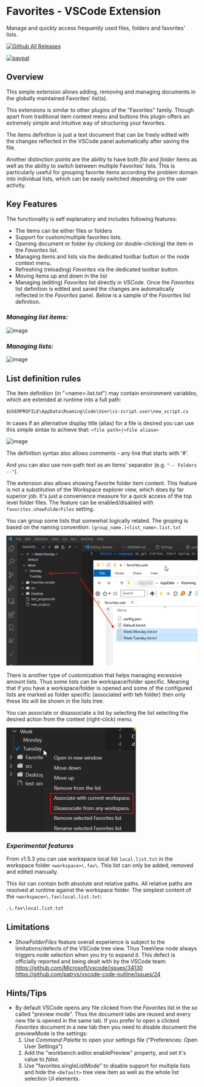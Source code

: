 # Favorites - VSCode Extension

Manage and quickly access frequently used files, folders and favorites' lists.

[![Github All Releases](https://vsmarketplacebadge.apphb.com/installs-short/oleg-shilo.favorites.svg)]()

[![paypal](https://www.paypalobjects.com/en_US/i/btn/btn_donateCC_LG.gif)](https://www.cs-script.net/cs-script/Donation.html)

## Overview

This simple extension allows adding, removing and managing documents in the globally maintained Favorites' list(s).

This extensions is similar to other plugins of the "Favorites" family. Though apart from traditional item context menu and buttons this plugin offers an extremely simple and intuitive way of structuring your favorites.

The items definition is just a text document that can be freely edited with the changes reflected in the VSCode panel automatically after saving the file.

Another distinction points are the ability to have both _file_ and _folder_ items as well as the ability to switch between multiple Favorites' lists. This is particularly useful for grouping favorite items according the problem domain into individual lists, which can be easily switched depending on the user activity.

## Key Features

The functionality is self explanatory and includes following features:

* The items can be either files or folders
* Support for custom/multiple favorites lists.
* Opening document or folder by clicking (or double-clicking) the item in the _Favorites_ list.
* Managing items and lists via the dedicated toolbar button or the node context menu.
* Refreshing (reloading) _Favorites_ via the dedicated toolbar button.
* Moving items up and down in the list
* Managing (editing) _Favorites_ list directly in _VSCode_. Once the _Favorites_ list definition is edited and saved the changes are automatically reflected in the _Favorites_ panel. Below is a sample of the _Favorites_ list definition.

### _Managing list items:_

![image](https://raw.githubusercontent.com/oleg-shilo/Favorites.vscode/master/resources/images/favorites_vscode.gif)

### _Managing lists:_

![image](https://raw.githubusercontent.com/oleg-shilo/Favorites.vscode/master/resources/images/codemap.lists.gif)

## List definition rules

The item definition (in "&lt;name&gt;.list.txt") may contain environment variables, which  are extended at runtime into a full path:

```txt
$USERPROFILE\AppData\Roaming\Code\User\cs-script.user\new_script.cs
```

In cases if an alternative display title (alias) for a file is desired you can use this simple sintax to achieve that: `<file path>|<file aliase>`

![image](https://user-images.githubusercontent.com/16729806/156863567-e039de94-5a94-4c05-9b24-5e1d633c1e0a.png)

The definition syntax also allows comments - any line that starts with '#'.

And you can also use non-path text as an items' separator (e.g. `"-- Folders --"`).

The extension also allows showing Favorite folder item content.
This feature is not a substitution of the Workspace explorer view, which does by far superior job. It's just a convenience measure for a quick access of the top level folder files. The feature can be enabled/disabled with `favorites.showFolderFiles` setting.

You can group some lists that somewhat logically related. The groping is based on the naming convention: `[group_name.]<list_name>.list.txt`

![](resources/images/favorites_grouping.png)

There is another type of customization that helps managing excessive amount lists. Thus some lists can be workspace/folder specific. Meaning that if you have a workspace/folder is opened and some of the configured lists are marked as folder specific (associated with teh folder) then only these lits will be shown in the lists tree.

You can associate or disassociate a list by selecting the list selecting the desired action from the context (right-click) menu.

![](resources/images/folder_specific.png)

### _Experimental features_

From v1.5.3 you can use workspace local list `local.list.txt` in the workspace folder `<workspace>\.fav\`. This list can only be added, removed and edited manually.

This list can contain both absolute and relative paths. All relative paths are resolved at runtime against the workspace folder.
The simplest content of the `<workspace>\.fav\local.list.txt`:

```txt 
.\.fav\local.list.txt 
```



## Limitations

* _ShowFolderFiles_ feature overall experience is subject to the limitations/defects of the VSCode tree view. Thus TreeView node always triggers node selection when you try to expand it. This defect is officially reported and being dealt with by the VSCode team:<br/>
   https://github.com/Microsoft/vscode/issues/34130<br/>
   https://github.com/patrys/vscode-code-outline/issues/24<br/>

## Hints/Tips

* By default VSCode opens any file clicked from the  _Favorites_ list in the so called "preview mode". Thus the document tabs are reused and every new file is opened in the same tab. If you prefer to open a clicked _Favorites_ document in a new tab then you need to disable document the previewMode is the settings:
  1. Use _Command Palette_ to open your settings file ("Preferences: Open User Settings")
  2. Add the "workbench.editor.enablePreview" property, and set it's value to _false_.
  3. Use "favorites.singleListMode" to disable support for multiple lists and hide the `<Default>` tree view item as well as the whole list selection UI elements.
